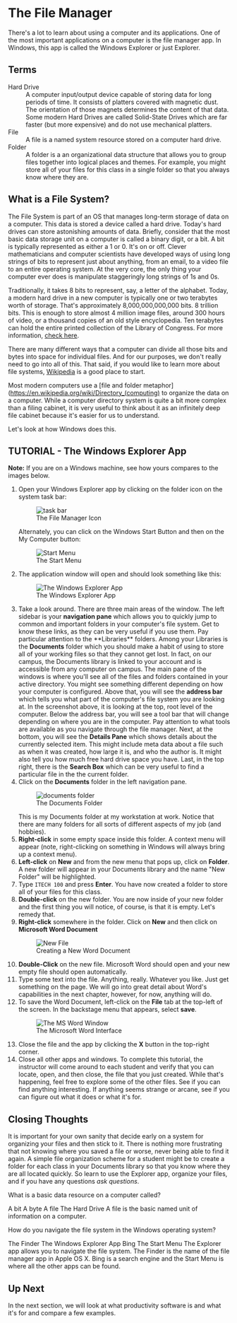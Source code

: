 # The File Manager

There's a lot to learn about using a computer and its applications. One of the most important applications on a computer is the file manager app. In Windows, this app is called the Windows Explorer or just Explorer.

## Terms

<dl>
    <dt>Hard Drive</dt>
    <dd>A computer input/output device capable of storing data for long periods of time. It consists of platters covered with magnetic dust. The orientation of those magnets determines the content of that data. Some modern Hard Drives are called Solid-State Drives which are far faster (but more expensive) and do not use mechanical platters.</dd>
    <dt>File</dt>
    <dd>A file is a named system resource stored on a computer hard drive.</dd>
    <dt>Folder</dt>
    <dd>A folder is a an organizational data structure that allows you to group files together into logical places and themes. For example, you might store all of your files for this class in a single folder so that you always know where they are.</dd>
</dl>

## What is a File System?

The File System is part of an OS that manages long-term storage of data on a computer. This data is stored a device called a hard drive. Today's hard drives can store astonishing amounts of data. Briefly, consider that the most basic data storage unit on a computer is called a binary digit, or a bit. A bit is typically represented as either a 1 or 0. It's on or off. Clever mathematicians and computer scientists have developed ways of using long strings of bits to represent just about anything, from an email, to a video file to an entire operating system. At the very core, the only thing your computer ever does is manipulate staggeringly long strings of 1s and 0s.

Traditionally, it takes 8 bits to represent, say, a letter of the alphabet. Today, a modern hard drive in a new computer is typically one or two terabytes worth of storage. That's approximately 8,000,000,000,000 bits. 8 trillion bits. This is enough to store almost 4 million image files, around 300 hours of video, or a thousand copies of an old style encyclopedia. Ten terabytes can hold the entire printed collection of the Library of Congress. For more information, [check here](http://www.whatsabyte.com/).

There are many different ways that a computer can divide all those bits and bytes into space for individual files. And for our purposes, we don't really need to go into all of this. That said, if you would like to learn more about file systems, [Wikipedia](https://en.wikipedia.org/wiki/File_system) is a good place to start.

Most modern computers use a [file and folder metaphor](https://en.wikipedia.org/wiki/Directory_(computing) to organize the data on a computer. While a computer directory system is quite a bit more complex than a filing cabinet, it is very useful to think about it as an infinitely deep file cabinet because it's easier for us to understand.

Let's look at how Windows does this.

## TUTORIAL - The Windows Explorer App

**Note:** If you are on a Windows machine, see how yours compares to the images below.

<ol>
    <li>
        Open your Windows Explorer app by clicking on the folder icon on the system task bar:
        <figure>
            <img src="images/task_bar_file_highlighted.png" alt="task bar" />
            <figcaption>The File Manager Icon</figcaption>
        </figure>
        Alternately, you can click on the Windows Start Button and then on the My Computer button:
        <figure>
            <img src="images/task_bar_windows_button_my_computer.png" alt="Start Menu" />
            <figcaption>The Start Menu</figcaption>
        </figure>
    </li>
    <li>
        The application window will open and should look something like this:
        <figure>
            <img src="images/file_system_1.png" alt="The Windows Explorer App">
            <figcaption>The Windows Explorer App</figcaption>
        </figure>
    </li>
    <li>
        Take a look around. There are three main areas of the window. The left sidebar is your <strong>navigation pane</strong> which allows you to quickly jump to common and important folders in your computer's file system. Get to know these links, as they can be very useful if you use them. Pay particular attention to the **Libraries** folders. Among your Libraries is the <strong>Documents</strong> folder which you should make a habit of using to store all of your working files so that they cannot get lost. In fact, on our campus, the Documents library is linked to your account and is accessible from any computer on campus. The main pane of the windows is where you'll see all of the files and folders contained in your active directory. You might see something different depending on how your computer is configured. Above that, you will see the <strong>address bar</strong> which tells you what part of the computer's file system you are looking at. In the screenshot above, it is looking at the top, root level of the computer. Below the address bar, you will see a tool bar that will change depending on where you are in the computer. Pay attention to what tools are available as you navigate through the file manager. Next, at the bottom, you will see the <strong>Details Pane</strong> which shows details about the currently selected item. This might include meta data about a file such as when it was created, how large it is, and who the author is. It might also tell you how much free hard drive space you have. Last, in the top right, there is the <strong>Search Box</strong> which can be very useful to find a particular file in the the current folder.
    </li>
    <li>
        Click on the <strong>Documents</strong> folder in the left navigation pane.
        <figure>
            <img src="images/documents_folder.png" alt="documents folder">
            <figcaption>The Documents Folder</figcaption>
        </figure>
        This is my Documents folder at my workstation at work. Notice that there are many folders for all sorts of different aspects of my job (and hobbies).
    </li>
    <li>
        <strong>Right-click</strong> in some empty space inside this folder. A context menu will appear (note, right-clicking on something in Windows will always bring up a context menu).
    </li>
    <li>
        <strong>Left-click</strong> on <strong>New</strong> and from the new menu that pops up, click on <strong>Folder</strong>. A new folder will appear in your Documents library and the name "New Folder" will be highlighted.
    </li>
    <li>
        Type <code>ITECH 100</code> and press <strong>Enter</strong>. You have now created a folder to store all of your files for this class.
    </li>
    <li>
        <strong>Double-click</strong> on the new folder. You are now inside of your new folder and the first thing you will notice, of course, is that it is empty. Let's remedy that.
    </li>
    <li>
        <strong>Right-click</strong> somewhere in the folder. Click on <strong>New</strong> and then click on <strong>Microsoft Word Document</strong>
        <figure>
            <img src="images/new_file.png" alt="New File">
            <figcaption>Creating a New Word Document</figcaption>
        </figure>
    </li>
    <li>
        <strong>Double-Click</strong> on the new file. Microsoft Word should open and your new empty file should open automatically.
    </li>
    <li>Type some text into the file. Anything, really. Whatever you like. Just get something on the page. We will go into great detail about Word's capabilities in the next chapter, however, for now, anything will do. </li>
    <li>
        To save the Word Document, left-click on the <strong>File</strong> tab at the top-left of the screen. In the backstage menu that appears, select <strong>save</strong>.
        <figure>
            <img src="images/word_doc.png" alt="The MS Word Window">
            <figcaption>The Microsoft Word Interface</figcaption>
        </figure>
    </li>
    <li>
        Close the file and the app by clicking the <strong>X</strong> button in the top-right corner.
    </li>
    <li>
        Close all other apps and windows. To complete this tutorial, the instructor will come around to each student and verify that you can locate, open, and then close, the file that you just created. While that's happening, feel free to explore some of the other files. See if you can find anything interesting. If anything seems strange or arcane, see if you can figure out what it does or what it's for.
    </li>
</ol>

## Closing Thoughts

It is important for your own sanity that decide early on a system for organizing your files and then stick to it. There is nothing more frustrating that not knowing where you saved a file or worse, never being able to find it again. A simple file organization scheme for a student might be to create a folder for each class in your Documents library so that you know where they are all located quickly. So learn to use the Explorer app, organize your files, and if you have any questions *ask questions*.

<quiz name="File Explorer Quiz">
    <question multiple>
        <p>What is a basic data resource on a computer called?</p>
        <answer>A bit</answer>
        <answer>A byte</answer>
        <answer correct>A file</answer>
        <answer>The Hard Drive</answer>
        <explanation>A file is the basic named unit of information on a computer.</explanation>
    </question>
    <question multiple>
        <p>How do you navigate the file system in the Windows operating system?</p>
        <answer>The Finder</answer>
        <answer correct>The Windows Explorer App</answer>
        <answer>Bing</answer>
        <answer>The Start Menu</answer>
        <explanation>The Explorer app allows you to navigate the file system. The Finder is the name of the file manager app in Apple OS X. Bing is a search engine and the Start Menu is where all the other apps can be found.</explanation>
    </question>
</quiz>

## Up Next

In the next section, we will look at what productivity software is and what it's for and compare a few examples.

